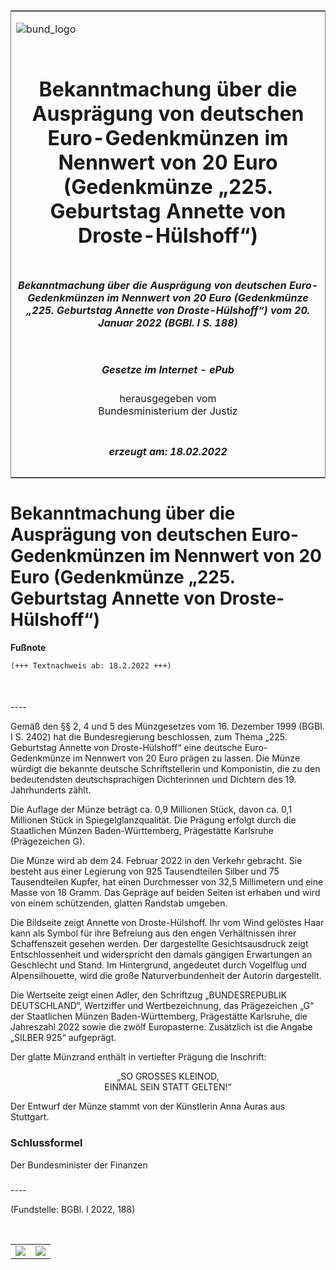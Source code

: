 <span id="DECKBLATT.html"></span>

<table border="0" frame="border" width="100%">

<tr valign="top">

<td align="left">

![bund\_logo](BfJ_2021_Web_de_de.gif)

</td>

<td align="right">

 

</td>

</tr>

<tr align="center" valign="middle">

<td colspan="2">

# Bekanntmachung über die Ausprägung von deutschen Euro-Gedenkmünzen im Nennwert von 20 Euro (Gedenkmünze „225. Geburtstag Annette von Droste-Hülshoff“)

</td>

</tr>

<tr align="center" valign="middle">

<td colspan="2">

##### Bekanntmachung über die Ausprägung von deutschen Euro-Gedenkmünzen im Nennwert von 20 Euro (Gedenkmünze „225. Geburtstag Annette von Droste-Hülshoff“) vom 20. Januar 2022 (BGBl. I S. 188)

</td>

</tr>

<tr align="center" valign="middle">

<td colspan="2">

  
  

##### Gesetze im Internet - ePub  
  
herausgegeben vom  
Bundesministerium der Justiz

</td>

</tr>

<tr align="center" valign="bottom">

<td colspan="2">

  
  

##### erzeugt am: 18.02.2022

</td>

</tr>

</table>

<span id="BJNR018800022.html"></span>

# Bekanntmachung über die Ausprägung von deutschen Euro-Gedenkmünzen im Nennwert von 20 Euro (Gedenkmünze „225. Geburtstag Annette von Droste-Hülshoff“)

<div>

  
**Fußnote**

<div class="jnhtml">

<div>

<div class="jurAbsatz">

  

``` 
(+++ Textnachweis ab: 18.2.2022 +++)

 
```

</div>

</div>

</div>

</div>

<span id="BJNR018800022BJNE000100000.html"></span>

###   
\----

<div>

<div class="jnhtml">

<div>

<div class="jurAbsatz">

Gemäß den §§ 2, 4 und 5 des Münzgesetzes vom 16. Dezember 1999 (BGBl. I
S. 2402) hat die Bundesregierung beschlossen, zum Thema „225. Geburtstag
Annette von Droste-Hülshoff“ eine deutsche
Euro-<span style="white-space: nowrap">Gedenkmünze</span> im Nennwert
von 20 Euro prägen zu lassen. Die Münze würdigt die bekannte deutsche
Schriftstellerin und Komponistin, die zu den bedeutendsten
deutschsprachigen Dichterinnen und Dichtern des 19. Jahrhunderts zählt.

</div>

<div class="jurAbsatz">

Die Auflage der Münze beträgt ca. 0,9 Millionen Stück, davon ca. 0,1
Millionen Stück in Spiegelglanzqualität. Die Prägung erfolgt durch die
Staatlichen Münzen Baden-Württemberg, Prägestätte Karlsruhe
(Prägezeichen G).

</div>

<div class="jurAbsatz">

Die Münze wird ab dem 24. Februar 2022 in den Verkehr gebracht. Sie
besteht aus einer Legierung von 925 Tausendteilen Silber und 75
Tausendteilen Kupfer, hat einen Durchmesser von 32,5 Millimetern und
eine Masse von 18 Gramm. Das Gepräge auf beiden Seiten ist erhaben und
wird von einem schützenden, glatten Randstab umgeben.

</div>

<div class="jurAbsatz">

Die Bildseite zeigt Annette von Droste-Hülshoff. Ihr vom Wind gelöstes
Haar kann als Symbol für ihre Befreiung aus den engen Verhältnissen
ihrer Schaffenszeit gesehen werden. Der dargestellte Gesichtsausdruck
zeigt Entschlossenheit und widerspricht den damals gängigen Erwartungen
an Geschlecht und Stand. Im Hintergrund, angedeutet durch Vogelflug und
Alpensilhouette, wird die große Naturverbundenheit der Autorin
dargestellt.

</div>

<div class="jurAbsatz">

Die Wertseite zeigt einen Adler, den Schriftzug „BUNDESREPUBLIK
DEUTSCHLAND“, Wertziffer und Wertbezeichnung, das Prägezeichen „G“ der
Staatlichen Münzen Baden-Württemberg, Prägestätte Karlsruhe, die
Jahreszahl 2022 sowie die zwölf Europasterne. Zusätzlich ist die Angabe
„SILBER 925“ aufgeprägt.

</div>

<div class="jurAbsatz">

Der glatte Münzrand enthält in vertiefter Prägung die Inschrift:

</div>

<div class="jurAbsatz" style="text-align:center;">

„SO GROSSES KLEINOD,  
EINMAL SEIN STATT GELTEN\!“

</div>

<div class="jurAbsatz">

Der Entwurf der Münze stammt von der Künstlerin Anna Auras aus
Stuttgart.

</div>

</div>

</div>

</div>

<span id="BJNR018800022BJNE000200000.html"></span>

### Schlussformel  

<div>

<div class="jnhtml">

<div>

<div class="jurAbsatz">

<span class="SP">Der Bundesminister der Finanzen</span>

</div>

</div>

</div>

</div>

<span id="BJNR018800022BJNE000300000.html"></span>

###   
\----

<div>

<div class="jnhtml">

<div>

<div class="jurAbsatz">

<div class="kommentar_Fundstelle">

(Fundstelle: BGBl. I 2022, 188)

</div>

</div>

<div class="jurAbsatz">

 

</div>

|                                   |                                   |
| :-------------------------------: | :-------------------------------: |
| ![](bgbl1_2022_j0188-1_0010.jpeg) | ![](bgbl1_2022_j0188-1_0020.jpeg) |

</div>

</div>

</div>

